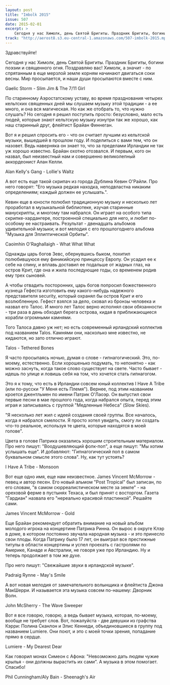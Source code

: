 ```yaml
---
layout: post
title: "Imbolk 2015"
issue: 507
date: 2015-02-01
excerpt: >
    Сегодня у нас Химолк, день Святой Бригиты. Праздник Бригиты, богини поэзии и священного огня. Поздравляю вас! Химолк, а значит - по спрятанным в еще мерзлой земле корням начинают двигаться соки весны. Мир просыпается, и наши души просыпаются вместе с ним.
track: "http://aerost8.s3.eu-central-1.amazonaws.com/507-imbolk-2015.mp3"
---
```


Здравствуйте!

Сегодня у нас Химолк, день Святой Бригиты. Праздник Бригиты, богини поэзии и священного огня. Поздравляю вас! Химолк, а значит - по спрятанным в еще мерзлой земле корням начинают двигаться соки весны. Мир просыпается, и наши души просыпаются вместе с ним.

Gaelic Storm - Slim Jim & The 7/11 Girl

По старинному Аэростатскому уставу, во время празднования четырех кельтских священных дней мы слушаем музыку этой традиции - а ее много, и она вся магическая. Но как же отобрать то, что нужно слушать? Но сегодня я решил поступить просто: безусловно, мало есть людей, которые знают кельтскую музыку изнутри так же хорошо, как наш старинный друг, флейтист Брайан Финнеган.

Вот я и решил спросить его - что он считает лучшим из кельтской музыки, вышедшей в прошлом году. И поделиться с вами тем, что он назовет. Ведь наверняка он знает то, что за пределами Ирландии не так уж хорошо известно. Брайан охотно отозвался. И первым, кого он назвал, был неизвестный нам и совершенно великолепный аккордеонист Алан Келли.

Alan Kelly's Gang - Lollie's Waltz

А вот есть еще такой скрипач из города Дублина Кевин О'Райли. Про него говорят: "Его музыка редкая находка, неподвластна никаким определениям; каждый должен ее услышать.".

Кевин еще в юности полюбил традиционную музыку и несколько лет проработал в музыкальной библиотеке, изучая старинные манускрипты, и многому там набрался. Он играет на особого типа скрипке-хардангере, построенной специально для него, и любит по-особому ее настраивать. Результат - двенадцать альбомов удивительной музыки; и вот мелодия с его прошлогоднего альбома "Музыка для Эллиптической Орбиты".

Caoimhin O'Raghallaigh - What What What

Однажды царь богов Зевс, обернувшись быком, похитил полюбившуюся ему финикийскую принцессу Европу. Он усадил ее к себе на спину, и вплавь доставил ее подальше от жадных глаз, на остров Крит, где она и жила последующие годы, со временем родив ему трех сыновей.

А чтобы отвадить посторонних, царь богов попросил божественного кузнеца Гефеста изготовить ему какого-нибудь надежного представителя security, который охранял бы остров Крит и его возлюбленную. Гефест взялся за дело, сковал из бронзы человека и назвал его Талос. И много лет Талос верно исполнял свои обязанности - три раза в день обходил берега острова, кидая в приближающиеся корабли огромными камнями.

Того Талоса давно уж нет; но есть современный ирландский коллектив под названием Talos. Камнями они, насколько мне известно, не кидаются, но зато отлично играют.

Talos - Tethered Bones

Я часто просыпаясь ночью, думая о слове - гипнагогический. Это, по-моему, естественно. Если хорошенько подумать, то непонятно - как можно заснуть, когда такое слово существует на свете. Часто бывает - идешь по улице и ловишь себя на том, что хочется стать гипнагогом.

Это я к тому, что есть в Ирландии совсем юный коллектив I Have A Tribe (или по-русски "У Меня есть Племя"). Вернее, под этим названием кроется джентльмен по имени Патрик О'Лаоэр. Он выпустил свои первые песни в мае прошлого года, когда набрался опыта, перед этим играя и записываясь с группой "Медленные Небеса" (Slow Skies).

"Я несколько лет жил с идеей создания своей группы. Все началось, когда я набрался смелости. Я просто хотел увидеть, смогу ли создать что-то реальное, используя те цвета, которые находятся в моей голове".

Цвета в голове Патрика оказались хорошим строительным материалом. Про него пишут: "Воодушевляющий фолк-поп", а еще пишут: "Мы хотим услышать еще". И добавляют: "Гипнагогический поп в самом буквальном смысле этого слова". Ну, как тут устоять?

I Have A Tribe - Monsoon

Вот еще одно имя, еще нам неизвестное. James Vincent McMorrow - певец и автор песен. Его новый альмом "Post Tropical" был записан, по его словам, "в самом сюрреалистическом месте за земле" - на ореховой ферме в пустынях Техаса, и был принят с восторгом. Газета "Гардиан" назвала его "нереально красивой пластинкой". Решайте сами.

James Vincent McMorrow - Gold

Еще Брайан рекомендует обратить внимание на новый альбом молодого игрока на концертине Патрика Ринна. Он вырос в округе Клэр в доме, в котором постоянно звучала народная музыка - и это принесло свои плоды. Когда Патрику было 17 лет, он выиграл все престижные титулы в области концертины и успел проехать с гастролями по Америке, Канаде и Австралии, не говоря уже про Ирландию. Ну и теперь продолжает в том же духе.

Про него пишут: "Свежайшие звуки в ирландской музыке".

Padraig Rynne - May's Smile

А вот новая мелодия от замечательного волынщика и флейтиста Джона МакШерри. И называется эта музыка совсем по-нашему: Дворник Волн.

John McSherry - The Wave Sweeper

Вот я все говорю, говорю, а ведь бывает музыка, которая, по-моему, вообще не требует слов. Вот, пожалуйста - две девушки из графства Кэрри: Полина Сканлон и Элис Кеннеди, объединовшиеся в группу под названием Lumiere. Они поют, и это с моей точки зрения, попадание прямо в сердце.

Lumiere - My Dearest Dear

Как говорил монах Симеон с Афона: "Невозможно дать людям чужие крылья - они должны вырастить их сами". А музыка в этом помогает. Спасибо!

Phil Cunningham/Aly Bain - Sheenagh's Air
